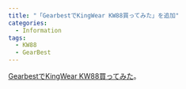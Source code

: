 ```yaml
---
title: "「GearbestでKingWear KW88買ってみた」を追加"
categories:
  - Information
tags:
  - KW88
  - GearBest
---
```

[GearbestでKingWear KW88買ってみた](/inventory/kw88/)。